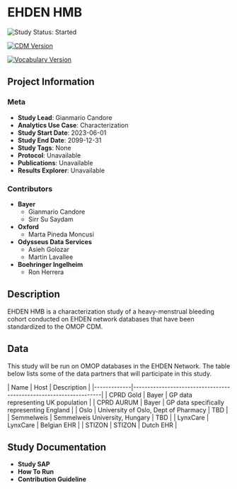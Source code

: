 # EHDEN HMB

<!-- studyStatus: start -->

![Study Status: Started](https://img.shields.io/badge/Study%20Status-Repo%20Created-lightgray.svg)

<!-- studyStatus: end -->

[![CDM Version](https://img.shields.io/badge/CDM%20Version-5.4-lemonchiffon.svg)](https://ohdsi.github.io/CommonDataModel/cdm54.html)

[![Vocabulary Version](https://img.shields.io/badge/Vocabulary%20Version-5.0-rosybrown.svg)](https://github.com/OHDSI/Vocabulary-v5.0)

## Project Information

### Meta

-   **Study Lead**: Gianmario Candore
-   **Analytics Use Case**: Characterization
-   **Study Start Date**: 2023-06-01
-   **Study End Date**: 2099-12-31
-   **Study Tags**: None
-   **Protocol**: Unavailable
-   **Publications**: Unavailable
-   **Results Explorer**: Unavailable

### Contributors

-   **Bayer**
    -   Gianmario Candore
    -   Sirr Su Saydam
-   **Oxford**
    -   Marta Pineda Moncusi
-   **Odysseus Data Services**
    -   Asieh Golozar
    -   Martin Lavallee
-   **Boehringer Ingelheim**
    -   Ron Herrera

## Description

EHDEN HMB is a characterization study of a heavy-menstrual bleeding cohort conducted on EHDEN network databases that have been standardized to the OMOP CDM. 

## Data

This study will be run on OMOP databases in the EHDEN Network. The table below lists some of the data partners that will participate in this study. 

| Name        | Host        | Description                                         |
|-------------|-------------------------------------------------------------------|
| CPRD Gold   | Bayer       | GP data representing UK population                  |
| CPRD AURUM  | Bayer       | GP data specifically representing England           |
| Oslo        | University of Oslo, Dept of Pharmacy | TBD |
| Semmelweis  | Semmelweis University, Hungary | TBD |
| LynxCare    | LynxCare    | Belgian EHR  |
| STIZON      | STIZON     | Dutch EHR    |


## Study Documentation

- **Study SAP**
- **How To Run**
- **Contribution Guideline**
